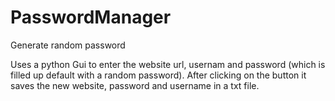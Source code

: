 # PasswordManager
Generate random password

Uses a python Gui to enter the website url, usernam and password (which is filled up default with a random password). After clicking on the button 
it saves the new website, password and username in a txt file.
